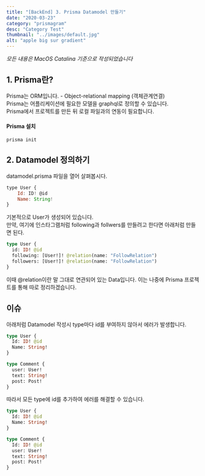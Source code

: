 ```yaml
---
title: "[BackEnd] 3. Prisma Datamodel 만들기"
date: "2020-03-23"
category: "prismagram"
desc: "Category Test"
thumbnail: "../images/default.jpg"
alt: "apple big sur gradient"
---
```


_모든 내용은 MacOS Catalina 기준으로 작성되었습니다_

## 1. Prisma란?

Prisma는 ORM입니다. - Object-relational mapping (객체관계연결)  
Prisma는 어플리케이션에 필요한 모델을 graphql로 정의할 수 있습니다.  
Prisma에서 프로젝트를 만든 뒤 로컬 파일과의 연동이 필요합니다.

#### Prisma 설치

```
prisma init
```

## 2. Datamodel 정의하기

datamodel.prisma 파일을 열어 살펴봅시다.

```js
type User {
    Id: ID! @id
    Name: String!
}
```

기본적으로 User가 생성되어 있습니다.  
만약, 여기에 인스타그램처럼 following과 follwers를 만들려고 한다면 아래처럼 만들면 된다.

```graphql
type User {
  id: ID! @id
  following: [User!]! @relation(name: "FollowRelation")
  followers: [User!]! @relation(name: "FollowRelation")
}
```

이때 @relation이란 말 그대로 연관되어 있는 Data입니다. 이는 나중에 Prisma 프로젝트를 통해 따로 정리하겠습니다.

## 이슈

아래처럼 Datamodel 작성시 type마다 id를 부여하지 않아서 에러가 발생합니다.

```graphql
type User {
  Id: ID! @id
  Name: String!
}

type Comment {
  user: User!
  text: String!
  post: Post!
}
```

따라서 모든 type에 id를 추가하여 에러를 해결할 수 있습니다.

```graphql
type User {
  Id: ID! @id
  Name: String!
}

type Comment {
  Id: ID! @id
  user: User!
  text: String!
  post: Post!
}
```
